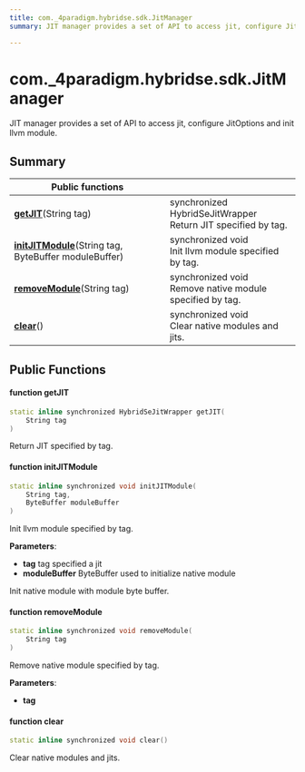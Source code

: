 ```yaml
---
title: com._4paradigm.hybridse.sdk.JitManager
summary: JIT manager provides a set of API to access jit, configure JitOptions and init llvm module. 

---
```

# com._4paradigm.hybridse.sdk.JitManager



JIT manager provides a set of API to access jit, configure JitOptions and init llvm module. 
## Summary


|  Public functions|            |
| -------------- | -------------- |
|**[getJIT](/hybridse/usage/api/java/Classes/classcom_1_1__4paradigm_1_1hybridse_1_1sdk_1_1_jit_manager.md#function-getjit)**(String tag)| synchronized HybridSeJitWrapper <br>Return JIT specified by tag.  |
|**[initJITModule](/hybridse/usage/api/java/Classes/classcom_1_1__4paradigm_1_1hybridse_1_1sdk_1_1_jit_manager.md#function-initjitmodule)**(String tag, ByteBuffer moduleBuffer)| synchronized void <br>Init llvm module specified by tag.  |
|**[removeModule](/hybridse/usage/api/java/Classes/classcom_1_1__4paradigm_1_1hybridse_1_1sdk_1_1_jit_manager.md#function-removemodule)**(String tag)| synchronized void <br>Remove native module specified by tag.  |
|**[clear](/hybridse/usage/api/java/Classes/classcom_1_1__4paradigm_1_1hybridse_1_1sdk_1_1_jit_manager.md#function-clear)**()| synchronized void <br>Clear native modules and jits.  |

## Public Functions

#### function getJIT

```cpp
static inline synchronized HybridSeJitWrapper getJIT(
    String tag
)
```

Return JIT specified by tag. 

#### function initJITModule

```cpp
static inline synchronized void initJITModule(
    String tag,
    ByteBuffer moduleBuffer
)
```

Init llvm module specified by tag. 

**Parameters**: 

  * **tag** tag specified a jit 
  * **moduleBuffer** ByteBuffer used to initialize native module 


Init native module with module byte buffer. 

#### function removeModule

```cpp
static inline synchronized void removeModule(
    String tag
)
```

Remove native module specified by tag. 

**Parameters**: 

  * **tag** 


#### function clear

```cpp
static inline synchronized void clear()
```

Clear native modules and jits. 

